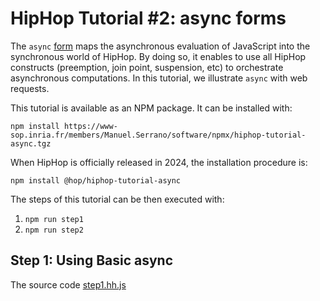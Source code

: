 HipHop Tutorial #2: async forms
===============================

The `async` [form](http://hop.inria.fr/home/hiphop/async.html) maps
the asynchronous evaluation of JavaScript into the synchronous world
of HipHop. By doing so, it enables to use all HipHop constructs
(preemption, join point, suspension, etc) to orchestrate asynchronous
computations. In this tutorial, we illustrate `async` with web
requests.

This tutorial is available as an NPM package. It can be installed with:

```
npm install https://www-sop.inria.fr/members/Manuel.Serrano/software/npmx/hiphop-tutorial-async.tgz
```

When HipHop is officially released in 2024, the installation procedure is:

```
npm install @hop/hiphop-tutorial-async
```

The steps of this tutorial can be then executed with:

  1. `npm run step1`
  2. `npm run step2`
  


Step 1: Using Basic async
-------------------------


The source code [step1.hh.js](./step1.hh.js)

